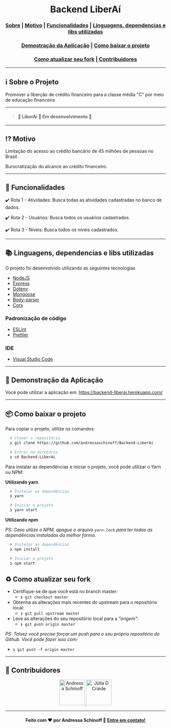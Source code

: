  <p align="center">
  <h1 align="center">Backend LiberAí</h1>
</p>

<h3 align="center">
  <a href="#information_source-sobre-o-projeto">Sobre</a> |
  <a href="#interrobang-motivo">Motivo</a> |
  <a href="#nut_and_bolt-funcionalidades">Funcionalidades</a> |
  <a href="#books-linguagens-dependencias-e-libs-utilizadas">Linguagens, dependencias e libs utilizadas</a>
</h3>
<h3 align="center">
  <a href="#running-demonstração-da-aplicação">Demostração da Aplicação</a> |
  <a href="#package-como-baixar-o-projeto">Como baixar o projeto</a>
</>
<h3 align="center">
  <a href="#recycle-como-atualizar-seu-fork">Como atualizar seu fork</a> |
  <a href="#busts_in_silhouette-contribuidores">Contribuidores</a>
</h3>

---

## :information_source: Sobre o Projeto

Promover a liberção de crédito financeiro para a classe média "C" por meio de educação financeira

---

> #### :construction: LiberAí :rocket: Em desenvolvimento :construction:

---

## :interrobang: Motivo

Limitação do acesso ao crédito bancário de 45 milhões de pessoas no Brasil.

Burocratização do alcance ao crédito financeiro.

---

## :nut_and_bolt: Funcionalidades

<p> ✔️ Rota 1 - Atividades: Busca todas as atividades cadastradas no banco de dados.</p>

<p> ✔️ Rota 2 - Usuários: Busca todos os usuários cadastrados. </p>

<p> ✔️ Rota 3 - Níveis: Busca todos os níveis cadastrados. </p>

---

## :books: Linguagens, dependencias e libs utilizadas

O projeto foi desenvolvido utilizando as seguintes tecnologias

- [NodeJS](https://nodejs.org/en/)
- [Express](http://expressjs.com/)
- [Dotenv](https://github.com/motdotla/dotenv)
- [Mongoose](https://github.com/Automattic/mongoose)
- [Body-parser](https://github.com/expressjs/body-parser)
- [Cors](https://github.com/expressjs/cors)

### Padronização de código

- [ESLint](https://eslint.org/)
- [Prettier](https://prettier.io/)

### IDE

- [Visual Studio Code](https://code.visualstudio.com/)

---

## :running: Demonstração da Aplicação

Você pode utilizar a aplicação em: https://backend-liberai.herokuapp.com/

---

## :package: Como baixar o projeto

Para copiar o projeto, utilize os comandos:

```bash
  # Clonar o repositório
  ❯ git clone https://github.com/andressaschinoff/Backend-LiberAi

  # Entrar no diretório
  ❯ cd Backend-LiberAi
```

Para instalar as dependências e iniciar o projeto, você pode utilizar o Yarn ou NPM:

**Utilizando yarn**

```bash
  # Instalar as dependências
  ❯ yarn

  # Iniciar o projeto
  ❯ yarn start
```

**Utilizando npm**

_PS: Caso utilize o NPM, apague o arquivo `yarn.lock` para ter todas as dependências instaladas da melhor forma._

```bash
  # Instalar as dependências
  ❯ npm install

  # Iniciar o projeto
  ❯ npm start
```

## :recycle: Como atualizar seu fork

- Certifique-se de que você está no branch master:
  - `❯ git checkout master`
- Obtenha as alterações mais recentes do upstream para o repositório local:
  - `❯ git pull upstream master`
- Leve as alterações do seu repositório local para a _"origem"_:
  - `❯ git push origin master`

_PS: Talvez você precise forçar um push para o seu próprio repositório do Github. Você pode fazer isso com:_

- `❯ git push -f origin master`

---

## :busts_in_silhouette: Contribuidores

 <p align="center">
  <a href="https://github.com/andressaschinoff">
    <img src="https://avatars3.githubusercontent.com/u/51170291?s=460&u=2593b926590b415b2907ce40376e0c35029e9be5&v=4" title="Andressa Schinoff" width="80" height="80">
  </a>

   <a href="https://github.com/JuDCraide">
    <img src="https://avatars3.githubusercontent.com/u/47929434?s=460&u=1a37672c81408f7857c45a36cdcc3c57c00a827c&v=4" title="Júlia D Craide" width="80" height="80">
  </a>
</P>

---

<h4 align="center">
  Feito com ❤️ por Andressa Schinoff 👋️ <a href="mailto:andressaschinoff@gmail.com">Entre em contato!</a>
</h4>
